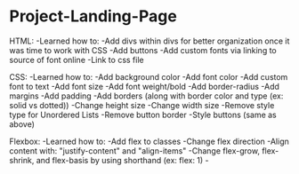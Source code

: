# Project-Landing-Page

HTML:
-Learned how to:
    -Add divs within divs for better organization once it was time to work with CSS
    -Add buttons
    -Add custom fonts via linking to source of font online
    -Link to css file

CSS:
-Learned how to:
    -Add background color
    -Add font color
    -Add custom font to text
    -Add font size
    -Add font weight/bold
    -Add border-radius
    -Add margins
    -Add padding
    -Add borders (along with border color and type (ex: solid vs dotted))
    -Change height size
    -Change width size
    -Remove style type for Unordered Lists
    -Remove button border
    -Style buttons (same as above)

Flexbox:
-Learned how to:
    -Add flex to classes
    -Change flex direction
    -Align content with: "justify-content" and "align-items"
    -Change flex-grow, flex-shrink, and flex-basis by using shorthand (ex: flex: 1)
    -
